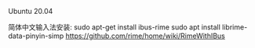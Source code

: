 Ubuntu 20.04 

简体中文输入法安装:
sudo apt-get install ibus-rime
sudo apt install librime-data-pinyin-simp
https://github.com/rime/home/wiki/RimeWithIBus
